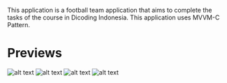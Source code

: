 This application is a football team application that aims to complete the tasks of the course in Dicoding Indonesia.
This application uses MVVM-C Pattern.

# Previews
![alt text](/Preview/splashscreen.png?raw=true)
![alt text](/Preview/home.png?raw=true)
![alt text](/Preview/detail.png?raw=true)
![alt text](/Preview/profile.png?raw=true)
